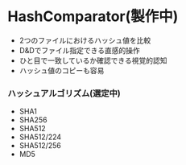 # HashComparator(製作中)
- 2つのファイルにおけるハッシュ値を比較
- D&Dでファイル指定できる直感的操作
- ひと目で一致しているか確認できる視覚的認知
- ハッシュ値のコピーも容易
### ハッシュアルゴリズム(選定中)
- SHA1
- SHA256
- SHA512
- SHA512/224
- SHA512/256
- MD5